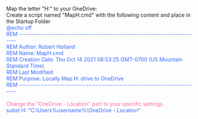 Map the letter "H:" to your OneDrive:<br />
Create a script named "MapH.cmd" with the following content and place in the Startup Folder
  <span style="color: #3366ff;"></span><br />
  <span style="color: #3366ff;">@echo off</span><br />
  <span style="color: #3366ff;">REM ----------------------------------------------------------------------------</span><br />
  <span style="color: #3366ff;">REM Author: Robert Holland</span><br />
  <span style="color: #3366ff;">REM Name: MapH.cmd</span><br />
  <span style="color: #3366ff;">REM Creation Date: Thu Oct 14 2021 08:53:25 GMT-0700 (US Mountain Standard Time)</span><br />
  <span style="color: #3366ff;">REM Last Modified:</span><br />
  <span style="color: #3366ff;">REM Purpose: Locally Map H: drive to OneDrive</span><br />
  <span style="color: #3366ff;">REM ----------------------------------------------------------------------------</span><br />
  <br />
  <span style="color: #FF66AA;">Change the "OneDrive - Location" part to your specific settings.</span><br />
  <span style="color: #3366ff;">subst H: "C:\Users\%username%\OneDrive - Location\"</span><br />
